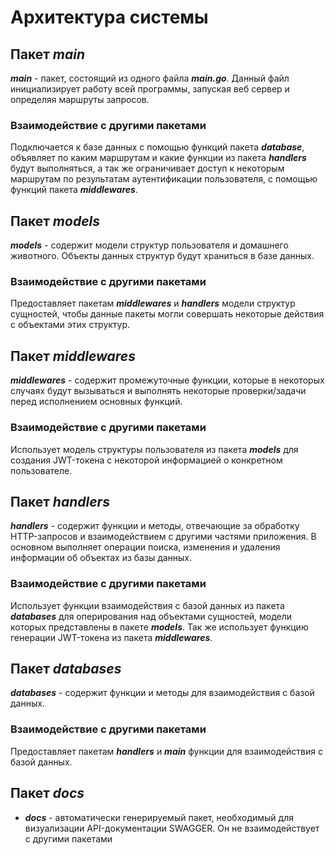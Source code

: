 # Архитектура системы
## Пакет ***main***
***main*** - пакет, состоящий из одного файла ***main.go***. Данный файл инициализирует работу всей программы, запуская веб сервер и определяя маршруты запросов.
### Взаимодействие с другими пакетами
Подключается к базе данных с помощью функций пакета ***database***, объявляет по каким маршрутам и какие функции из пакета ***handlers*** будут выполняться, а так же ограничивает доступ к некоторым маршрутам по результатам аутентификации пользователя, с помощью функций пакета ***middlewares***.

## Пакет ***models***
***models*** - содержит модели структур пользователя и домашнего животного. Объекты данных структур будут храниться в базе данных.
### Взаимодействие с другими пакетами
Предоставляет пакетам ***middlewares*** и ***handlers*** модели структур сущностей, чтобы данные пакеты могли совершать некоторые действия с объектами этих структур.

## Пакет ***middlewares***
***middlewares*** - содержит промежуточные функции, которые в некоторых случаях будут вызываться и выполнять некоторые проверки/задачи перед исполнением основных функций.
### Взаимодействие с другими пакетами
Использует модель структуры пользователя из пакета ***models*** для создания JWT-токена с некоторой информацией о конкретном пользователе.

## Пакет ***handlers***
***handlers*** - содержит функции и методы, отвечающие за обработку HTTP-запросов и взаимодействием с другими частями приложения. В основном выполняет операции поиска, изменения и удаления информации об объектах из базы данных.
### Взаимодействие с другими пакетами
Использует функции взаимодействия с базой данных из пакета ***databases*** для оперирования над объектами сущностей, модели которых представлены в пакете ***models***. Так же использует функцию генерации JWT-токена из пакета ***middlewares***.

## Пакет ***databases***
***databases*** - содержит функции и методы для взаимодействия с базой данных.
### Взаимодействие с другими пакетами
Предоставляет пакетам ***handlers*** и ***main*** функции для взаимодействия с базой данных.

## Пакет ***docs***
* ***docs*** - автоматически генерируемый пакет, необходимый для визуализации API-документации SWAGGER. Он не взаимодействует с другими пакетами
